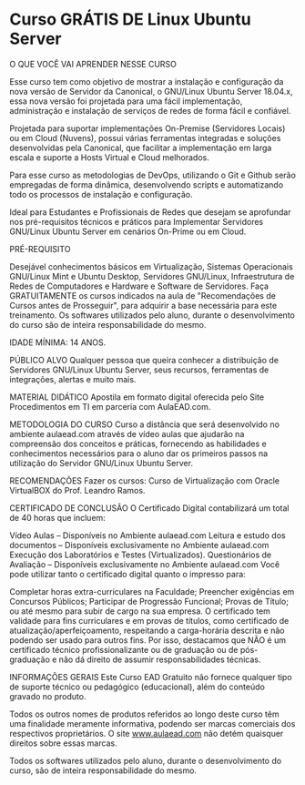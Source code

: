 <h1>Curso GRÁTIS DE Linux Ubuntu Server</h1>

O QUE VOCÊ VAI APRENDER NESSE CURSO

Esse curso tem como objetivo de mostrar a instalação e configuração da nova versão de Servidor da Canonical, o GNU/Linux Ubuntu Server 18.04.x, essa nova versão foi projetada para uma fácil implementação, administração e instalação de serviços de redes de forma fácil e confiável.

Projetada para suportar implementações On-Premise (Servidores Locais) ou em Cloud (Nuvens), possui várias ferramentas integradas e soluções desenvolvidas pela Canonical, que facilitar a implementação em larga escala e suporte a Hosts Virtual e Cloud melhorados.

Para esse curso as metodologias de DevOps, utilizando o Git e Github serão empregadas de forma dinâmica, desenvolvendo scripts e automatizando todo os processos de instalação e configuração.

Ideal para Estudantes e Profissionais de Redes que desejam se aprofundar nos pré-requisitos técnicos e práticos para Implementar Servidores GNU/Linux Ubuntu Server em cenários On-Prime ou em Cloud.

PRÉ-REQUISITO

Desejável conhecimentos básicos em Virtualização, Sistemas Operacionais GNU/Linux Mint e Ubuntu Desktop, Servidores GNU/Linux, Infraestrutura de Redes de Computadores e Hardware e Software de Servidores. Faça GRATUITAMENTE os cursos indicados na aula de "Recomendações de Cursos antes de Prosseguir", para adquirir a base necessária para este treinamento. Os softwares utilizados pelo aluno, durante o desenvolvimento do curso são de inteira responsabilidade do mesmo.

IDADE MÍNIMA: 14 ANOS.

PÚBLICO ALVO
Qualquer pessoa que queira conhecer a distribuição de Servidores GNU/Linux Ubuntu Server, seus recursos, ferramentas de integrações, alertas e muito mais.

MATERIAL DIDÁTICO
Apostila em formato digital oferecida pelo Site Procedimentos em TI em parceria com AulaEAD.com.

METODOLOGIA DO CURSO
Curso a distância que será desenvolvido no ambiente aulaead.com através de vídeo aulas que ajudarão na compreensão dos conceitos e práticas, fornecendo as habilidades e conhecimentos necessários para o aluno dar os primeiros passos na utilização do Servidor GNU/Linux Ubuntu Server.

RECOMENDAÇÕES
Fazer os cursos: Curso de Virtualização com Oracle VirtualBOX do Prof. Leandro Ramos.

CERTIFICADO DE CONCLUSÃO
O Certificado Digital contabilizará um total de 40 horas que incluem:

Vídeo Aulas – Disponíveis no Ambiente aulaead.com
Leitura e estudo dos documentos – Disponíveis exclusivamente no Ambiente aulaead.com
Execução dos Laboratórios e Testes (Virtualizados).
Questionários de Avaliação – Disponíveis exclusivamente no Ambiente aulaead.com
Você pode utilizar tanto o certificado digital quanto o impresso para:

Completar horas extra-curriculares na Faculdade;
Preencher exigências em Concursos Públicos;
Participar de Progressão Funcional;
Provas de Título;
ou até mesmo para subir de cargo na sua empresa.
O certificado tem validade para fins curriculares e em provas de títulos, como certificado de atualização/aperfeiçoamento, respeitando a carga-horária descrita e não podendo ser usado para outros fins. Por isso, destacamos que NÃO é um certificado técnico profissionalizante ou de graduação ou de pós-graduação e não dá direito de assumir responsabilidades técnicas.

INFORMAÇÕES GERAIS
Este Curso EAD Gratuito não fornece qualquer tipo de suporte técnico ou pedagógico (educacional), além do conteúdo gravado no produto.

Todos os outros nomes de produtos referidos ao longo deste curso têm uma finalidade meramente informativa, podendo ser marcas comerciais dos respectivos proprietários. O site www.aulaead.com não detém quaisquer direitos sobre essas marcas.

Todos os softwares utilizados pelo aluno, durante o desenvolvimento do curso, são de inteira responsabilidade do mesmo.
